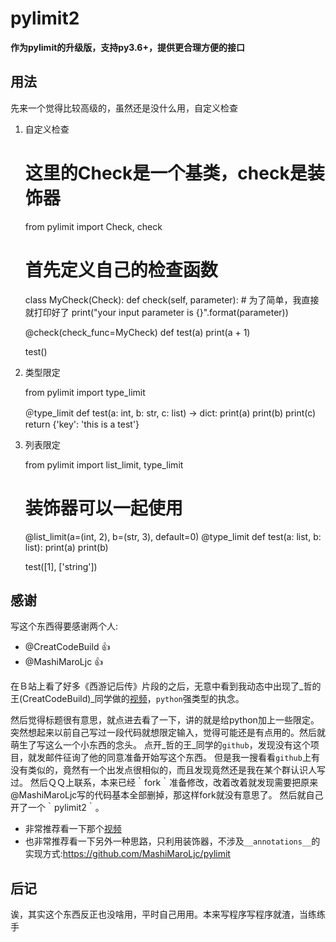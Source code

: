 pylimit2
========

**作为pylimit的升级版，支持py3.6+，提供更合理方便的接口**

## 用法

先来一个觉得比较高级的，虽然还是没什么用，自定义检查

1. 自定义检查


    # 这里的Check是一个基类，check是装饰器
    from pylimit import Check, check
    
    # 首先定义自己的检查函数
    class MyCheck(Check):
        def check(self, parameter):
            # 为了简单，我直接就打印好了
            print("your input parameter is {}".format(parameter))
    
    @check(check_func=MyCheck)
    def test(a)
        print(a + 1)
    
    test()

2. 类型限定


    from pylimit import type_limit
    
    ＠type_limit
    def test(a: int, b: str, c: list) -> dict:
        print(a)
        print(b)
        print(c)
        return {'key': 'this is a test'}

3. 列表限定


    from pylimit import list_limit, type_limit
    # 装饰器可以一起使用
    @list_limit(a=(int, 2), b=(str, 3), default=0)
    @type_limit
    def test(a: list, b: list):
        print(a)
        print(b)

    test([1], ['string'])

## 感谢

写这个东西得要感谢两个人:

- @CreatCodeBuild  :+1:
- @MashiMaroLjc  :+1:

在Ｂ站上看了好多《西游记后传》片段的之后，无意中看到我动态中出现了_哲的王(CreatCodeBuild)_同学做的[视频](https://www.bilibili.com/video/av16567518/)，`python`强类型的执念。

然后觉得标题很有意思，就点进去看了一下，讲的就是给python加上一些限定。
突然想起来以前自己写过一段代码就想限定输入，觉得可能还是有点用的。然后就萌生了写这么一个小东西的念头。
点开_哲的王_同学的`github`，发现没有这个项目，就发邮件征询了他的同意准备开始写这个东西。
但是我一搜看看`github`上有没有类似的，竟然有一个出发点很相似的，而且发现竟然还是我在某个群认识人写过。
然后ＱＱ上联系，本来已经｀fork｀准备修改，改着改着就发现需要把原来@MashiMaroLjc写的代码基本全部删掉，那这样fork就没有意思了。
然后就自己开了一个｀pylimit2｀。


- 非常推荐看一下那个[视频](https://www.bilibili.com/video/av16567518/)
- 也非常推荐看一下另外一种思路，只利用装饰器，不涉及`__annotations__`的实现方式:https://github.com/MashiMaroLjc/pylimit

## 后记

诶，其实这个东西反正也没啥用，平时自己用用。本来写程序写程序就渣，当练练手
